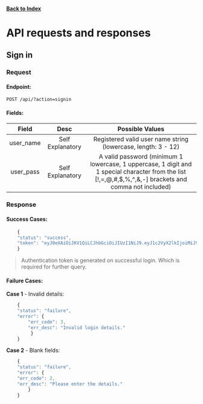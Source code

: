 #### [Back to Index](./index.html)

# API requests and responses

## Sign in

### Request

#### Endpoint:
```
POST /api/?action=signin
```

#### Fields:

| Field | Desc | Possible Values |
|:---:|:---:|:---:|
| user_name | Self Explanatory | Registered valid user name string (lowercase, length: 3 - 12) |
| user_pass | Self Explanatory | A valid password (minimum 1 lowercase, 1 uppercase, 1 digit and 1 special character from the list [!,=,@,#,$,%,^,&,-] brackets and comma not included) |

### Response

#### Success Cases:

```js
    {
    "status": "success",
    "token": "eyJ0eXAiOiJKV1QiLCJhbGciOiJIUzI1NiJ9.eyJ1c2VyX2lkIjoiMiJ9.138NdeGE3jsdOWZiU5DSHDXoXejkJq2qL5NEUn37Eu8"
    }
```

>Authentication token is generated on successful login. Which is required for further query.

#### Failure Cases:
  

__Case 1__ - Invalid details:

```js
    {
    "status": "failure",
    "error": {
        "err_code": 3,
        "err_desc": "Invalid login details."
         }
    }
```

__Case 2__ - Blank fields:

```js
    {
    "status": "failure",
    "error": {
    "err_code": 2,
    "err_desc": "Please enter the details."
        }
    }
```